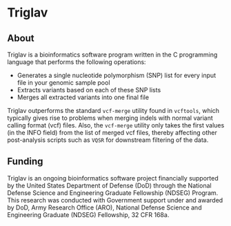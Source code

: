 # Triglav

## About

Triglav is a bioinformatics software program written in the C programming language that performs the following operations:

* Generates a single nucleotide polymorphism (SNP) list for every input file in your genomic sample pool
* Extracts variants based on each of these SNP lists
* Merges all extracted variants into one final file

Triglav outperforms the standard `vcf-merge` utility found in `vcftools`, which typically gives rise to problems when merging indels with normal variant calling format (vcf) files.  Also, the `vcf-merge` utility only takes the first values (in the INFO field) from the list of merged vcf files, thereby affecting other post-analysis scripts such as `VQSR` for downstream filtering of the data. 

## Funding

Triglav is an ongoing bioinformatics software project financially supported by the
United States Department of Defense (DoD) through the National Defense Science and Engineering
Graduate Fellowship (NDSEG) Program. This research was conducted with Government support under
and awarded by DoD, Army Research Office (ARO), National Defense Science and Engineering
Graduate (NDSEG) Fellowship, 32 CFR 168a.
